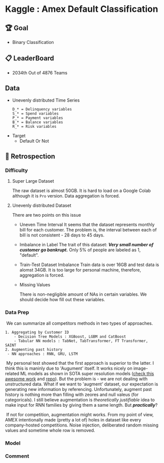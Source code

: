 # Kaggle : Amex Default Classification

## 🏆 Goal
- Binary Classification

## 📋 LeaderBoard
- 2034th Out of 4876 Teams

## Data
- Unevenly distributed Time Series
    ```
    D_* = Delinquency variables
    S_* = Spend variables
    P_* = Payment variables
    B_* = Balance variables
    R_* = Risk variables
    ```
- Target
    - Default Or Not 

## 🔖 Retrospection

### Difficulty

1. Super Large Dataset
    
    The raw dataset is almost 50GB. It is hard to load on a Google Colab although it is ```Pro``` version. Data aggregation is forced.
    
2. Unevenly distributed Dataset
    
    There are two points on this issue
    
    - Uneven Time Interval
        It seems that the dataset represents monthly bill for each customer. The problem is, the interval between each of bill is not consistent - 28 days to 45 days. 
    
    - Imbalance in Label
        The trait of this dataset: ***Very small number of customer go bankrupt.*** Only 5% of people are labeled as 1, "default".
    
    - Train-Test Dataset Imbalance 
        Train data is over 16GB and test data is alomst 34GB. It is too large for personal machine, therefore, aggregation is forced. 
        
    - Missing Values
        
        There is non-negligible amount of NAs in certain variables. We should decide how fill out these variables.
        

### Data Prep

​	We can summarize all competitors methods in two types of approaches.

 	1. Aggregating by Customer ID
     	- Decision Tree Models : XGBoost, LGBM and CatBoost
     	- Tabular NN models : TabNet, TabTransformer, FT Transformer, SAINT
 	2. Augmenting past history
     - NN approaches : RNN, GRU, LSTM

​	My personal test showed that the first approach is superior to the latter.  I think this is maninly due to 'Augument' itself. It works nicely on image-related ML models as shown in SOTA super resolution models ([check this awesome work](https://github.com/stroking-fishes-ml-corp/A-ESRGAN) and [repo](https://github.com/ChaofWang/Awesome-Super-Resolution#2022)). But the problem is - we are not dealing with unstructured data. What if we want to 'augment' dataset, our expectation is generating new information by referencing. Unfortunately, augment past history is nothing more than filling with zeores and null valeus (for categoricals). I still believe augmentation is *theoretically justifiable* idea to make input for RNN families by giving them a same length. But ***practically***? 

​	If not for competition, augmentation might works. From my point of view, AMEX  intentionally made (pretty a lot of) holes in dataset like every company-hosted competitions. Noise injection, deliberated random missing values and sometime whole row is removed. 

### Model




### Comment
